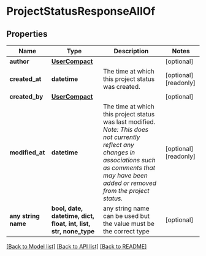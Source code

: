 # ProjectStatusResponseAllOf


## Properties
Name | Type | Description | Notes
------------ | ------------- | ------------- | -------------
**author** | [**UserCompact**](UserCompact.md) |  | [optional] 
**created_at** | **datetime** | The time at which this project status was created. | [optional] [readonly] 
**created_by** | [**UserCompact**](UserCompact.md) |  | [optional] 
**modified_at** | **datetime** | The time at which this project status was last modified.  *Note: This does not currently reflect any changes in associations such as comments that may have been added or removed from the project status.* | [optional] [readonly] 
**any string name** | **bool, date, datetime, dict, float, int, list, str, none_type** | any string name can be used but the value must be the correct type | [optional]

[[Back to Model list]](../README.md#documentation-for-models) [[Back to API list]](../README.md#documentation-for-api-endpoints) [[Back to README]](../README.md)



